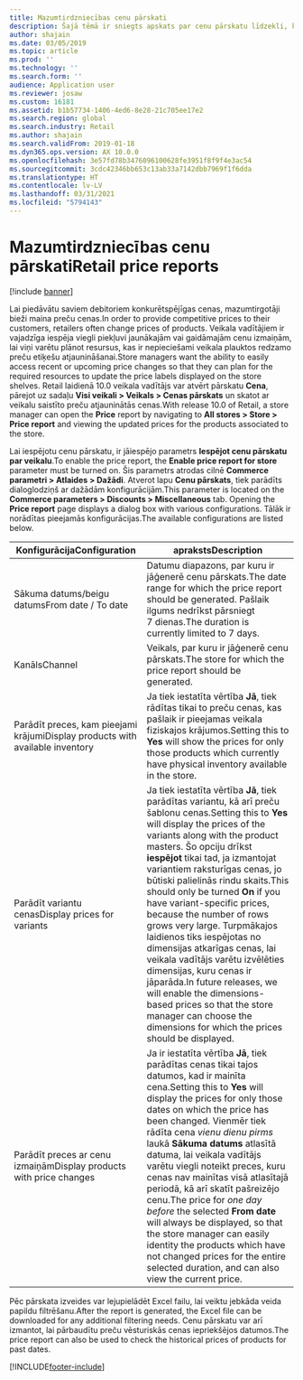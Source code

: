 ```yaml
---
title: Mazumtirdzniecības cenu pārskati
description: Šajā tēmā ir sniegts apskats par cenu pārskatu līdzekli, ko var izmantot, lai skatītu sašķiroto preču gaidāmās cenu izmaiņas.
author: shajain
ms.date: 03/05/2019
ms.topic: article
ms.prod: ''
ms.technology: ''
ms.search.form: ''
audience: Application user
ms.reviewer: josaw
ms.custom: 16181
ms.assetid: b1b57734-1406-4ed6-8e28-21c705ee17e2
ms.search.region: global
ms.search.industry: Retail
ms.author: shajain
ms.search.validFrom: 2019-01-18
ms.dyn365.ops.version: AX 10.0.0
ms.openlocfilehash: 3e57fd78b3476096100628fe3951f8f9f4e3ac54
ms.sourcegitcommit: 3cdc42346bb653c13ab33a7142dbb7969f1f6dda
ms.translationtype: HT
ms.contentlocale: lv-LV
ms.lasthandoff: 03/31/2021
ms.locfileid: "5794143"
---
```

# <a name="retail-price-reports"></a><span data-ttu-id="c4ba6-103">Mazumtirdzniecības cenu pārskati</span><span class="sxs-lookup"><span data-stu-id="c4ba6-103">Retail price reports</span></span>

[!include [banner](includes/banner.md)]


<span data-ttu-id="c4ba6-104">Lai piedāvātu saviem debitoriem konkurētspējīgas cenas, mazumtirgotāji bieži maina preču cenas.</span><span class="sxs-lookup"><span data-stu-id="c4ba6-104">In order to provide competitive prices to their customers, retailers often change prices of products.</span></span> <span data-ttu-id="c4ba6-105">Veikala vadītājiem ir vajadzīga iespēja viegli piekļuvi jaunākajām vai gaidāmajām cenu izmaiņām, lai viņi varētu plānot resursus, kas ir nepieciešami veikala plauktos redzamo preču etiķešu atjaunināšanai.</span><span class="sxs-lookup"><span data-stu-id="c4ba6-105">Store managers want the ability to easily access recent or upcoming price changes so that they can plan for the required resources to update the price labels displayed on the store shelves.</span></span> <span data-ttu-id="c4ba6-106">Retail laidienā 10.0 veikala vadītājs var atvērt pārskatu **Cena**, pārejot uz sadaļu **Visi veikali \> Veikals \> Cenas pārskats** un skatot ar veikalu saistīto preču atjauninātās cenas.</span><span class="sxs-lookup"><span data-stu-id="c4ba6-106">With release 10.0 of Retail, a store manager can open the **Price** report by navigating to **All stores \> Store \> Price report** and viewing the updated prices for the products associated to the store.</span></span> 

<span data-ttu-id="c4ba6-107">Lai iespējotu cenu pārskatu, ir jāiespējo parametrs **Iespējot cenu pārskatu par veikalu**.</span><span class="sxs-lookup"><span data-stu-id="c4ba6-107">To enable the price report, the **Enable price report for store** parameter must be turned on.</span></span> <span data-ttu-id="c4ba6-108">Šis parametrs atrodas cilnē **Commerce parametri \> Atlaides \> Dažādi**. Atverot lapu **Cenu pārskats**, tiek parādīts dialoglodziņš ar dažādām konfigurācijām.</span><span class="sxs-lookup"><span data-stu-id="c4ba6-108">This parameter is located on the **Commerce parameters \> Discounts \> Miscellaneous** tab. Opening the **Price report** page displays a dialog box with various configurations.</span></span> <span data-ttu-id="c4ba6-109">Tālāk ir norādītas pieejamās konfigurācijas.</span><span class="sxs-lookup"><span data-stu-id="c4ba6-109">The available configurations are listed below.</span></span>

| <span data-ttu-id="c4ba6-110">Konfigurācija</span><span class="sxs-lookup"><span data-stu-id="c4ba6-110">Configuration</span></span> | <span data-ttu-id="c4ba6-111">apraksts</span><span class="sxs-lookup"><span data-stu-id="c4ba6-111">Description</span></span> |
|---|---|
| <span data-ttu-id="c4ba6-112">Sākuma datums/beigu datums</span><span class="sxs-lookup"><span data-stu-id="c4ba6-112">From date / To date</span></span>| <span data-ttu-id="c4ba6-113">Datumu diapazons, par kuru ir jāģenerē cenu pārskats.</span><span class="sxs-lookup"><span data-stu-id="c4ba6-113">The date range for which the price report should be generated.</span></span> <span data-ttu-id="c4ba6-114">Pašlaik ilgums nedrīkst pārsniegt 7 dienas.</span><span class="sxs-lookup"><span data-stu-id="c4ba6-114">The duration is currently limited to 7 days.</span></span> |
| <span data-ttu-id="c4ba6-115">Kanāls</span><span class="sxs-lookup"><span data-stu-id="c4ba6-115">Channel</span></span>| <span data-ttu-id="c4ba6-116">Veikals, par kuru ir jāģenerē cenu pārskats.</span><span class="sxs-lookup"><span data-stu-id="c4ba6-116">The store for which the price report should be generated.</span></span> |
| <span data-ttu-id="c4ba6-117">Parādīt preces, kam pieejami krājumi</span><span class="sxs-lookup"><span data-stu-id="c4ba6-117">Display products with available inventory</span></span>| <span data-ttu-id="c4ba6-118">Ja tiek iestatīta vērtība **Jā**, tiek rādītas tikai to preču cenas, kas pašlaik ir pieejamas veikala fiziskajos krājumos.</span><span class="sxs-lookup"><span data-stu-id="c4ba6-118">Setting this to **Yes** will show the prices for only those products which currently have physical inventory available in the store.</span></span> |
| <span data-ttu-id="c4ba6-119">Parādīt variantu cenas</span><span class="sxs-lookup"><span data-stu-id="c4ba6-119">Display prices for variants</span></span> | <span data-ttu-id="c4ba6-120">Ja tiek iestatīta vērtība **Jā**, tiek parādītas variantu, kā arī preču šablonu cenas.</span><span class="sxs-lookup"><span data-stu-id="c4ba6-120">Setting this to **Yes** will display the prices of the variants along with the product masters.</span></span> <span data-ttu-id="c4ba6-121">Šo opciju drīkst **iespējot** tikai tad, ja izmantojat variantiem raksturīgas cenas, jo būtiski palielinās rindu skaits.</span><span class="sxs-lookup"><span data-stu-id="c4ba6-121">This should only be turned **On** if you have variant-specific prices, because the number of rows grows very large.</span></span> <span data-ttu-id="c4ba6-122">Turpmākajos laidienos tiks iespējotas no dimensijas atkarīgas cenas, lai veikala vadītājs varētu izvēlēties dimensijas, kuru cenas ir jāparāda.</span><span class="sxs-lookup"><span data-stu-id="c4ba6-122">In future releases, we will enable the dimensions-based prices so that the store manager can choose the dimensions for which the prices should be displayed.</span></span> |
| <span data-ttu-id="c4ba6-123">Parādīt preces ar cenu izmaiņām</span><span class="sxs-lookup"><span data-stu-id="c4ba6-123">Display products with price changes</span></span> | <span data-ttu-id="c4ba6-124">Ja ir iestatīta vērtība **Jā**, tiek parādītas cenas tikai tajos datumos, kad ir mainīta cena.</span><span class="sxs-lookup"><span data-stu-id="c4ba6-124">Setting this to **Yes** will display the prices for only those dates on which the price has been changed.</span></span> <span data-ttu-id="c4ba6-125">Vienmēr tiek rādīta cena *vienu dienu pirms* laukā **Sākuma datums** atlasītā datuma, lai veikala vadītājs varētu viegli noteikt preces, kuru cenas nav mainītas visā atlasītajā periodā, kā arī skatīt pašreizējo cenu.</span><span class="sxs-lookup"><span data-stu-id="c4ba6-125">The price for *one day before* the selected **From date** will always be displayed, so that the store manager can easily identity the products which have not changed prices for the entire selected duration, and can also view the current price.</span></span> |

<span data-ttu-id="c4ba6-126">Pēc pārskata izveides var lejupielādēt Excel failu, lai veiktu jebkāda veida papildu filtrēšanu.</span><span class="sxs-lookup"><span data-stu-id="c4ba6-126">After the report is generated, the Excel file can be downloaded for any additional filtering needs.</span></span> <span data-ttu-id="c4ba6-127">Cenu pārskatu var arī izmantot, lai pārbaudītu preču vēsturiskās cenas iepriekšējos datumos.</span><span class="sxs-lookup"><span data-stu-id="c4ba6-127">The price report can also be used to check the historical prices of products for past dates.</span></span>


[!INCLUDE[footer-include](../includes/footer-banner.md)]